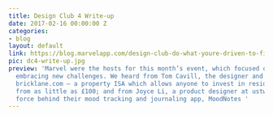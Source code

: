 ```yaml
---
title: Design Club 4 Write-up
date: 2017-02-16 00:00:00 Z
categories:
- blog
layout: default
link: https://blog.marvelapp.com/design-club-do-what-youre-driven-to-fix/
pic: dc4-write-up.jpg
preview: 'Marvel were the hosts for this month’s event, which focused on designers
  embracing new challenges. We heard from Tom Cavill, the designer and founder of
  bricklane.com — a property ISA which allows anyone to invest in residential property
  from as little as £100; and from Joyce Li, a product designer at ustwo and the driving
  force behind their mood tracking and journaling app, MoodNotes '
---
```


